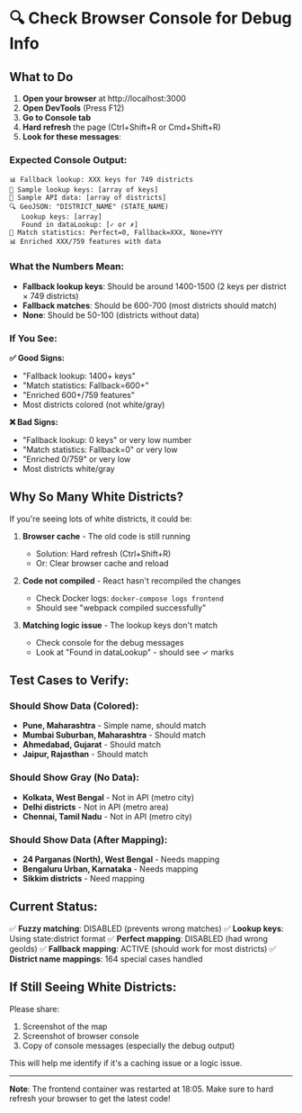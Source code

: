 # 🔍 Check Browser Console for Debug Info

## What to Do

1. **Open your browser** at http://localhost:3000
2. **Open DevTools** (Press F12)
3. **Go to Console tab**
4. **Hard refresh** the page (Ctrl+Shift+R or Cmd+Shift+R)
5. **Look for these messages**:

### Expected Console Output:

```
📊 Fallback lookup: XXX keys for 749 districts
📍 Sample lookup keys: [array of keys]
📍 Sample API data: [array of districts]
🔍 GeoJSON: "DISTRICT_NAME" (STATE_NAME)
   Lookup keys: [array]
   Found in dataLookup: [✓ or ✗]
🎯 Match statistics: Perfect=0, Fallback=XXX, None=YYY
📊 Enriched XXX/759 features with data
```

### What the Numbers Mean:

- **Fallback lookup keys**: Should be around 1400-1500 (2 keys per district × 749 districts)
- **Fallback matches**: Should be 600-700 (most districts should match)
- **None**: Should be 50-100 (districts without data)

### If You See:

**✅ Good Signs:**
- "Fallback lookup: 1400+ keys"
- "Match statistics: Fallback=600+"
- "Enriched 600+/759 features"
- Most districts colored (not white/gray)

**❌ Bad Signs:**
- "Fallback lookup: 0 keys" or very low number
- "Match statistics: Fallback=0" or very low
- "Enriched 0/759" or very low
- Most districts white/gray

## Why So Many White Districts?

If you're seeing lots of white districts, it could be:

1. **Browser cache** - The old code is still running
   - Solution: Hard refresh (Ctrl+Shift+R)
   - Or: Clear browser cache and reload

2. **Code not compiled** - React hasn't recompiled the changes
   - Check Docker logs: `docker-compose logs frontend`
   - Should see "webpack compiled successfully"

3. **Matching logic issue** - The lookup keys don't match
   - Check console for the debug messages
   - Look at "Found in dataLookup" - should see ✓ marks

## Test Cases to Verify:

### Should Show Data (Colored):
- **Pune, Maharashtra** - Simple name, should match
- **Mumbai Suburban, Maharashtra** - Should match
- **Ahmedabad, Gujarat** - Should match
- **Jaipur, Rajasthan** - Should match

### Should Show Gray (No Data):
- **Kolkata, West Bengal** - Not in API (metro city)
- **Delhi districts** - Not in API (metro area)
- **Chennai, Tamil Nadu** - Not in API (metro city)

### Should Show Data (After Mapping):
- **24 Parganas (North), West Bengal** - Needs mapping
- **Bengaluru Urban, Karnataka** - Needs mapping
- **Sikkim districts** - Need mapping

## Current Status:

✅ **Fuzzy matching**: DISABLED (prevents wrong matches)
✅ **Lookup keys**: Using state:district format
✅ **Perfect mapping**: DISABLED (had wrong geoIds)
✅ **Fallback mapping**: ACTIVE (should work for most districts)
✅ **District name mappings**: 164 special cases handled

## If Still Seeing White Districts:

Please share:
1. Screenshot of the map
2. Screenshot of browser console
3. Copy of console messages (especially the debug output)

This will help me identify if it's a caching issue or a logic issue.

---

**Note**: The frontend container was restarted at 18:05. Make sure to hard refresh your browser to get the latest code!
